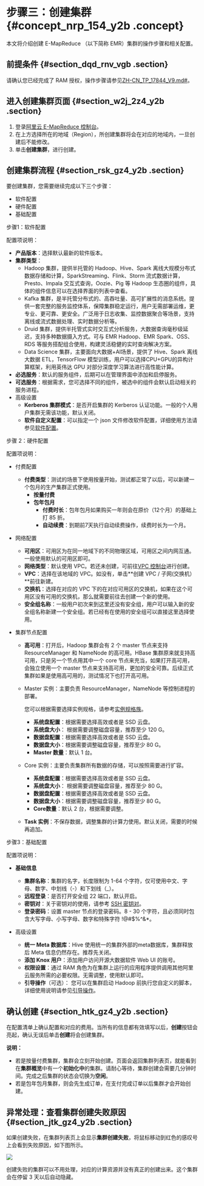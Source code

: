 # 步骤三：创建集群 {#concept_nrp_154_y2b .concept}

本文将介绍创建 E-MapReduce （以下简称 EMR）集群的操作步骤和相关配置。

## 前提条件 {#section_dqd_rnv_vgb .section}

请确认您已经完成了 RAM 授权，操作步骤请参见[ZH-CN\_TP\_17844\_V9.md\#](intl.zh-CN/集群规划与配置/集群规划/角色授权.md#)。

## 进入创建集群页面 {#section_w2j_2z4_y2b .section}

1.  登录[阿里云 E-MapReduce 控制台](https://emr.console.aliyun.com/)。
2.  在上方选择所在的地域（Region），所创建集群将会在对应的地域内，一旦创建后不能修改。
3.  单击**创建集群**，进行创建。

## 创建集群流程 {#section_rsk_gz4_y2b .section}

要创建集群，您需要继续完成以下三个步骤：

-   软件配置
-   硬件配置
-   基础配置

步骤1：软件配置

配置项说明：

-   **产品版本**：选择默认最新的软件版本。
-   **集群类型**：
    -   Hadoop 集群，提供半托管的 Hadoop、Hive、Spark 离线大规模分布式数据存储和计算，SparkStreaming、Flink、Storm 流式数据计算，Presto、Impala 交互式查询，Oozie、Pig 等 Hadoop 生态圈的组件，具体的组件信息可以在选择界面的列表中查看。
    -   Kafka 集群，是半托管分布式的、高吞吐量、高可扩展性的消息系统。提供一套完整的服务监控体系，保障集群稳定运行，用户无需部署运维，更专业、更可靠、更安全。广泛用于日志收集、监控数据聚合等场景，支持离线或流式数据处理、实时数据分析等。
    -   Druid 集群，提供半托管式实时交互式分析服务，大数据查询毫秒级延迟，支持多种数据摄入方式。可与 EMR Hadoop、EMR Spark、OSS、RDS 等服务搭配组合使用，构建灵活稳健的实时查询解决方案。
    -   Data Science 集群，主要面向大数据+AI场景，提供了 Hive、Spark 离线大数据 ETL，TensorFlow 模型训练，用户可以选择CPU+GPU的异构计算框架，利用英伟达 GPU 对部分深度学习算法进行高性能计算。
-   **必选服务**：默认的服务组件，后期可以在管理界面中添加和启停服务。
-   **可选服务**：根据需求，您可选择不同的组件，被选中的组件会默认启动相关的服务进程。
-   高级设置
    -   **Kerberos 集群模式**：是否开启集群的 Kerberos 认证功能。一般的个人用户集群无需该功能，默认关闭。
    -   **软件自定义配置**：可以指定一个 json 文件修改软件配置，详细使用方法请参见[软件配置](../../../../intl.zh-CN/集群规划与配置/第三方软件/软件配置.md#)。

步骤 2：硬件配置

配置项说明：

-   付费配置

    -   **付费类型**：测试的场景下使用按量开始，测试都正常了以后，可以新建一个包月的生产集群正式使用。
        -   **按量付费**
        -   **包年包月** 
            -   **付费时长**：包年包月如果购买一年则会在原价（12个月）的基础上打 85 折。
            -   **自动续费**：到期前7天执行自动续费操作，续费时长为一个月。
-   网络配置
    -   **可用区**：可用区为在同一地域下的不同物理区域，可用区之间内网互通。一般使用默认的可用区即可。
    -   **网络类型**：默认使用 VPC。若还未创建，可前往[VPC 控制台](https://vpc.console.aliyun.com/)进行创建。
    -   **VPC**：选择在该地域的 VPC。如没有，单击**创建 VPC / 子网\(交换机）**前往新建。
    -   **交换机**：选择在对应的 VPC 下的在对应可用区的交换机，如果在这个可用区没有可用的交换机，那么就需要前往去创建一个新的使用。
    -   **安全组名称**：一般用户初次来到这里还没有安全组，用户可以输入新的安全组名称新建一个安全组。若已经有在使用的安全组可以直接这里选择使用。
-   集群节点配置
    -   **高可用**：打开后，Hadoop 集群会有 2 个 master 节点来支持 ResourceManager 和 NameNode 的高可用。HBase 集群原来就支持高可用，只是另一个节点用其中一个 core 节点来充当，如果打开高可用，会独立使用一个 master 节点来支持高可用，更加的安全可靠。后续正式集群如果是使用高可用的，测试情况下也打开高可用。
    -   Master 实例：主要负责 ResourceManager，NameNode 等控制进程的部署。

        您可以根据需要选择实例规格，请参考[实例规格族](../../../../intl.zh-CN/实例/实例规格族.md#)。

        -   **系统盘配置**：根据需要选择高效或者是 SSD 云盘。
        -   **系统盘大小**： 根据需要调整磁盘容量，推荐至少 120 G。
        -   **数据盘配置**：根据需要选择高效或者是 SSD 云盘。
        -   **数据盘大小**：根据需要调整磁盘容量，推荐至少 80 G。
        -   **Master 数量**：默认 1 台。
    -   Core 实例：主要负责集群所有数据的存储，可以按照需要进行扩容。
        -   **系统盘配置**：根据需要选择高效或者是 SSD 云盘。
        -   **系统盘大小**： 根据需要调整磁盘容量，推荐至少 80 G。
        -   **数据盘配置**：根据需要选择高效或者是 SSD 云盘。
        -   **数据盘大小**：根据需要调整磁盘容量，推荐至少 80 G。
        -   **Core数量**：默认 2 台，根据需要调整。
    -   **Task 实例**：不保存数据，调整集群的计算力使用。默认关闭，需要的时候再追加。

步骤3：基础配置

配置项说明：

-   **基础信息**

    -   **集群名称**：集群的名字，长度限制为 1-64 个字符，仅可使用中文、字母、数字、中划线（-）和下划线（\_）。
    -   **远程登录**：是否打开安全组 22 端口，默认开启。
    -   **密钥对**：关于密钥对的使用，请参考 [SSH 密钥对](../../../../intl.zh-CN/安全/SSH密钥对/SSH密钥对概述.md#)。
    -   **登录密码**：设置 master 节点的登录密码。8 - 30 个字符，且必须同时包含大写字母、小写字母、数字和特殊字符 !@\#$%^&\*。
-   高级设置
    -   **统一 Meta 数据库**：Hive 使用统一的集群外部的meta数据库，集群释放后 Meta 信息仍然存在。推荐先关闭。
    -   **添加 Knox 用户**：添加用户访问开源大数据软件 Web UI 的账号。
    -   **权限设置**：通过 RAM 角色为在集群上运行的应用程序提供调用其他阿里云服务所需的必要权限。无需调整，使用默认即可。
    -   **引导操作**（可选）： 您可以在集群启动 Hadoop 前执行您自定义的脚本，详细使用说明请参见[引导操作](../../../../intl.zh-CN/集群规划与配置/第三方软件/引导操作.md#)。

## 确认创建 {#section_htk_gz4_y2b .section}

在配置清单上确认配置和对应的费用。当所有的信息都有效填写以后，**创建**按钮会亮起，确认无误后单击**创建**将会创建集群。

**说明：** 

-   若是按量付费集群，集群会立刻开始创建。页面会返回集群列表页，就能看到在**集群概览**中有一个**初始化中**的集群。请耐心等待，集群创建会需要几分钟时间。完成之后集群的状态会切换为**空闲**。
-   若是包年包月集群，则会先生成订单，在支付完成订单以后集群才会开始创建。

## 异常处理：查看集群创建失败原因 {#section_jtk_gz4_y2b .section}

如果创建失败，在集群列表页上会显示**集群创建失败**，将鼠标移动到红色的感叹号上会看到失败原因，如下图所示。

 ![](http://static-aliyun-doc.oss-cn-hangzhou.aliyuncs.com/assets/img/17840/155789986910549_zh-CN.png) 

创建失败的集群可以不用处理，对应的计算资源并没有真正的创建出来。这个集群会在停留 3 天以后自动隐藏。

